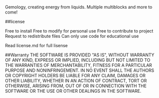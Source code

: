 Gemology, creating energy from liquids. Multiple multiblocks and more to come!



##license

Free to install
Free to modify for personal use
Free to contribute to project
Request to redistribute files
Can only use code for educational use

Read license.md for full lisense

##Warranty THE SOFTWARE IS PROVIDED "AS IS", WITHOUT WARRANTY OF ANY KIND, EXPRESS OR IMPLIED, INCLUDING BUT NOT LIMITED TO THE WARRANTIES OF MERCHANTABILITY, FITNESS FOR A PARTICULAR PURPOSE AND NONINFRINGEMENT. IN NO EVENT SHALL THE AUTHORS OR COPYRIGHT HOLDERS BE LIABLE FOR ANY CLAIM, DAMAGES OR OTHER LIABILITY, WHETHER IN AN ACTION OF CONTRACT, TORT OR OTHERWISE, ARISING FROM, OUT OF OR IN CONNECTION WITH THE SOFTWARE OR THE USE OR OTHER DEALINGS IN THE SOFTWARE.
